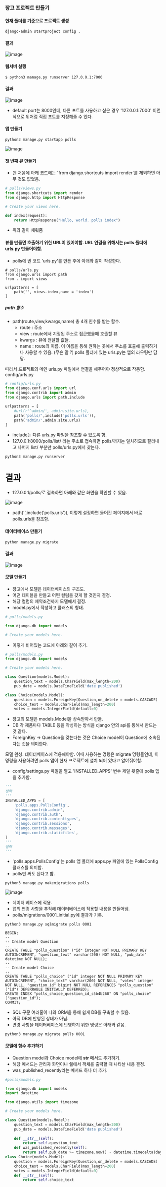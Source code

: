 ### 장고 프로젝트 만들기

#### 현재 폴더를 기준으로 프로젝트 생성
```console
django-admin startproject config .
```
#### 결과

![image](https://user-images.githubusercontent.com/49121293/159173295-ac0bc88f-a153-457e-853e-e73bd36434bf.png)

#### 웹서버 실행

```console
$ python3 manage.py runserver 127.0.0.1:7000
```

#### 결과

![image](https://user-images.githubusercontent.com/49121293/159173430-528468a0-dc9f-4df3-805a-2eb56a6c97a7.png)

- default port는 8000인데, 다른 포트를 사용하고 싶은 경우 '127.0.0.1:7000' 이런 식으로 위처럼 직접 포트를 지정해줄 수 있다.


#### 앱 만들기

```console
python3 manage.py startapp polls
```

![image](https://user-images.githubusercontent.com/49121293/159173844-58604326-e8c7-45b2-a254-37a50faab8c1.png)


#### 첫 번째 뷰 만들기
- 맨 처음에 아래 코드에는 'from django.shortcuts import render'를 제외하면 아무 것도 없었음.
```python
# polls/views.py
from django.shortcuts import render
from django.http import HttpResponse

# Create your views here.

def index(request):
    return HttpResponse("Hello, world. polls index")

```

- 위와 같이 채워줌

#### 뷰를 만들면 호출하기 위한 URL이 있어야함. URL 연결을 위해서는 polls 폴더에 urls.py 만들어야함.

- polls에 빈 코드 'urls.py'를 만든 후에 아래와 같이 작성한다.

```
# polls/urls.py
from django.urls import path
from . import views

urlpatterns = [
    path('', views.index,name = 'index')
]
```
##### path 함수 
- path(route,view,kwargs,name) 총 4개 인수를 받는 함수.
  - route : 주소
  - view : route에서 지정된 주소로 접근했을때 호출할 뷰
  - kwargs : 뷰에 전달할 값들.
  - name : route의 이름. 이 이름을 통해 원하는 곳에서 주소를 호출해 출력하거나 사용할 수 있음. (무슨 말 ?) polls 폴더에 있는 urls.py는 앱의 라우팅만 담당. 

따라서 프로젝트의 메인 urls.py 파일에서 연결을 해주어야 정상적으로 작동함. config/urls.py

```python
# config/urls.py
from django.conf.urls import url
from django.contrib import admin
from django.urls import path,include

urlpatterns = [
    #url(r'^admin/', admin.site.urls),
    path('polls/',include('polls.urls')),
    path('admin/',admin.site.urls)
]
```
- include는 다른 urls.py 파일을 참조할 수 있도록 함.
- 127.0.0.1:8000/polls/list/ 라는 주소로 접속하면 polls/까지는 일치하므로 잘라내고 나머지 list/ 부분만 polls/urls.py에서 찾는다.

```console
python3 manage.py runserver
```
# 결과
- 127.0.0.1/polls/로 접속하면 아래와 같은 화면을 확인할 수 있음.

![image](https://user-images.githubusercontent.com/49121293/159174653-46575f4b-3967-483f-afbe-54c32ee8c03f.png)


- path('',include('polls.urls')), 이렇게 설정하면 들어간 페이지에서 바로 polls.urls을 참조함.


#### 데이터베이스 만들기

```console
python manage.py migrate
```


#### 결과

![image](https://user-images.githubusercontent.com/49121293/159175330-263e00c0-f067-4eb8-847a-111fe72f75cf.png)


#### 모델 만들기

- 장고에서 모델은 데이터베이스의 구조도.
- 어떤 테이블을 만들고 어떤 컬럼을 갖게 할 것인지 결정.
- 해당 컬럼의 제약조건까지 모델에서 결정.
- model.py에서 작성하고 클래스의 형태.


```python
# polls/models.py

from django.db import models

# Create your models here.

```

- 이렇게 비어있는 코드에 아래와 같이 추가.

```python
# polls/models.py
from django.db import models

# Create your models here.

class Question(models.Model):
    question_text = models.CharField(max_length=200)
    pub_date = models.DateTimeField('date published')

class Choice(models.Model):
    question = models.ForeignKey(Question,on_delete = models.CASCADE)
    choice_text = models.CharField(max_length=200)
    votes = models.IntegerField(default=0)
```

- 장고의 모델은 models.Model을 상속받아서 만듦.
- DB 각 제품마다 TABLE 등을 작성하는 방식을 django 안의 api를 통해서 만드는 것 같다.
- ForeignKey -> Question을 갖는다는 것은 Choice model이 Question에 소속된다는 것을 의미한다.



모델 완성. 데이터베이스에 적용해야함. 이때 사용하는 명령은 migrate 명령들인데, 이 명령을 사용하려면 polls 앱이 현재 프로젝트에
설치 되어 있다고 알야줘야함.

- config/settings.py 파일을 열고 'INSTALLED_APPS' 변수 제일 윗줄에 polls 앱을 추가함.

```python
'''
생략
'''
INSTALLED_APPS = [
    'polls.apps.PollsConfig',
    'django.contrib.admin',
    'django.contrib.auth',
    'django.contrib.contenttypes',
    'django.contrib.sessions',
    'django.contrib.messages',
    'django.contrib.staticfiles',
]
'''
생략
'''
```
- 'polls.apps.PollsConfig'는 polls 앱 폴더에 apps.py 파일에 있는 PollsConfig 클래스를 의미함.
- polls만 써도 된다고 함.

```console
python3 manage.py makemigrations polls
```
![image](https://user-images.githubusercontent.com/49121293/159176055-d6918956-52ba-4f09-974b-1c85bbba4628.png)


- 데이터 베이스에 적용.
- 앱의 변경 사항을 추적해 데이터베이스에 적용할 내용을 만들어냄.
- polls/migrations/0001_initial.py에 결과가 기록.


```console
python3 manage.py sqlmigrate polls 0001
```
```
BEGIN;
--
-- Create model Question
--
CREATE TABLE "polls_question" ("id" integer NOT NULL PRIMARY KEY AUTOINCREMENT, "question_text" varchar(200) NOT NULL, "pub_date" datetime NOT NULL);
--
-- Create model Choice
--
CREATE TABLE "polls_choice" ("id" integer NOT NULL PRIMARY KEY AUTOINCREMENT, "choice_text" varchar(200) NOT NULL, "votes" integer NOT NULL, "question_id" bigint NOT NULL REFERENCES "polls_question" ("id") DEFERRABLE INITIALLY DEFERRED);
CREATE INDEX "polls_choice_question_id_c5b4b260" ON "polls_choice" ("question_id");
COMMIT;
```

- SQL 구문 여러줄이 나와 ORM을 통해 쉽게 DB를 구축할 수 있음.
- 아직 DB에 반영된 상태가 아님.
- 변경 사항을 데이터베이스에 반영하기 위한 명령은 아래와 같음.

```console
python3 manage.py migrate polls 0001
```

#### 모델에 함수 추가하기

- Question model과 Choice model에 __str__ 메서드 추가하기.
- 해당 메서드는 관리자 화면이나 쉘에서 객체를 출력할 때 나타날 내용 결정.
- was_published_recently라는 메서드 하나 더 추가.



```python
#polls/models.py

from django.db import models
import datetime

from django.utils import timezone

# Create your models here.

class Question(models.Model):
    question_text = models.CharField(max_length=200)
    pub_date = models.DateTimeField('date published')
    
    def __str__(self):
        return self.question_text
    def was_published_recently(self):
        return self.pub_date >= timezone.now() - datetime.timedelta(days=1)
class Choice(models.Model):
    question = models.ForeignKey(Question,on_delete = models.CASCADE)
    choice_text = models.CharField(max_length=200)
    votes = models.IntegerField(default=0)
    def __str__(self):
        return self.choice_text
```

